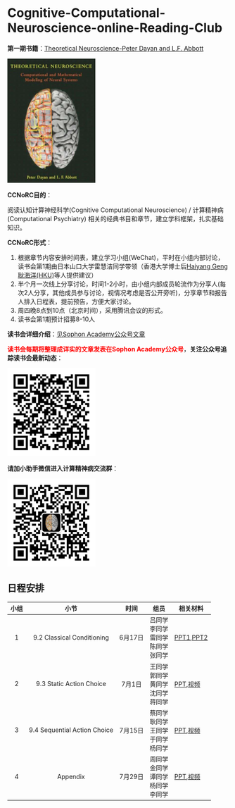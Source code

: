 # Cognitive-Computational-Neuroscience-online-Reading-Club
**第一期书籍**：[Theoretical Neuroscience-Peter Dayan and L.F. Abbott](https://ltudsct96t.feishu.cn/file/boxcnlMJL1ZxaFJ0bJccqJTUrud)

<img src="./bookcover.png" alt="drawing" width="200"/>

**CCNoRC目的**：

阅读认知计算神经科学(Cognitive Computational Neuroscience) / 计算精神病 (Computational Psychiatry) 相关的经典书目和章节，建立学科框架，扎实基础知识。

**CCNoRC形式**：

1. 根据章节内容安排时间表，建立学习小组(WeChat)，平时在小组内部讨论，读书会第1期由日本山口大学雷慧洁同学带领（香港大学博士后[Haiyang Geng 耿海洋(HKU)](https://www.psychology.hku.hk/scnlab/people.html)等人提供建议）
2. 半个月一次线上分享讨论，时间1-2小时，由小组内部成员轮流作为分享人(每次2人分享，其他成员参与讨论，视情况考虑是否公开旁听)，分享章节和报告人排入日程表，提前预告，方便大家讨论。
3. 周四晚8点到10点（北京时间），采用腾讯会议的形式。
4. 读书会第1期预计招募8-10人

**读书会详细介绍**：[见Sophon Academy公众号文章](https://mp.weixin.qq.com/s/KWYJDZ00eyUXMniMQ0O14Q)

<font color=red>**读书会每期将整理成详实的文章发表在Sophon Academy公众号**</font>，**关注公众号追踪读书会最新动态**：

<img src="./officalacount_qrcode.bmp" alt="drawing" width="200"/>

**请加小助手微信进入计算精神病交流群**：

<img src="./logo.jpeg" alt="drawing" width="200"/>

## 日程安排

| 小组 |             小节             |  时间   | 组员                                               | 相关材料                                                     |
| :--: | :--------------------------: | :-----: | -------------------------------------------------- | ------------------------------------------------------------ |
|  1   |  9.2 Classical Conditioning  | 6月17日 | 吕同学<br/>李同学<br/>雷同学<br/>陈同学<br/>张同学 | [PPT1](https://ltudsct96t.feishu.cn/file/boxcnclS9zu3EIU4GMcXQCLTcgd),[PPT2](https://ltudsct96t.feishu.cn/file/boxcnwoeIdkF14LGHqlUtCxDPj6) |
|  2   |   9.3 Static Action Choice   | 7月1日  | 王同学<br/>郭同学<br/>黄同学<br/>沈同学<br/>蒋同学 | [PPT](https://ltudsct96t.feishu.cn/file/boxcnZyM3rdKoglEATgoD8d6xOQ),[视频](https://ltudsct96t.feishu.cn/file/boxcnzCy6tI12HQj8YyZQ9zOiFg) |
|  3   | 9.4 Sequential Action Choice | 7月15日 | 蔡同学<br/>耿同学<br/>王同学<br/>于同学<br/>杨同学 | [PPT](https://ltudsct96t.feishu.cn/file/boxcn7iINGcxliqfA2FzBAglNKe ),[视频](https://ltudsct96t.feishu.cn/file/boxcnuyHLs0tdqAwDw7zIjM13me) |
|  4   |           Appendix           | 7月29日 | 周同学<br/>金同学<br/>谭同学<br/>杨同学<br/>李同学 | [PPT](https://ltudsct96t.feishu.cn/file/boxcn2R3u3HlhHKkJhyTuVgMvbE),[视频](https://ltudsct96t.feishu.cn/file/boxcn2eEOEzSpjLU8uUCXPvPwRe) |

